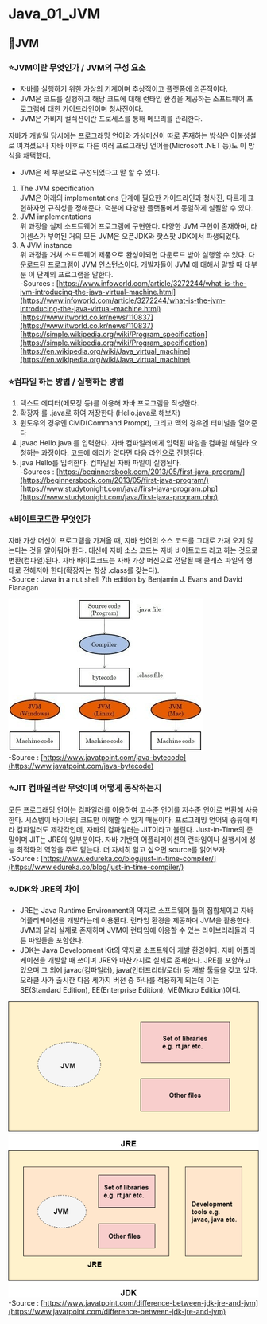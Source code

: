 # Java_01_JVM

## :muscle:JVM

### :star:JVM이란 무엇인가 / JVM의 구성 요소
* 자바를 실행하기 위한 가상의 기계이며 추상적이고 플랫폼에 의존적이다.
* JVM은 코드를 실행하고 해당 코드에 대해 런타임 환경을 제공하는 소프트웨어 프로그램에 대한 가이드라인이며 청사진이다.
* JVM은 가비지 컬렉션이란 프로세스를 통해 메모리를 관리한다.  

자바가 개발될 당시에는 프로그래밍 언어와 가상머신이 따로 존재하는 방식은 어불성설로 여겨졌으나 자바 이후로 다른 여러 프로그래밍 언어들(Microsoft .NET 등)도 이 방식을 채택했다.  

* JVM은 세 부분으로 구성되었다고 말 할 수 있다.  
1. The JVM specification  
JVM은 아래의 implementations 단계에 필요한 가이드라인과 청사진, 다르게 표현하자면 규칙성을 정해준다. 덕분에 다양한 플랫폼에서 동일하게 실될할 수 있다.  
2. JVM implementations  
위 과정을 실제 소프트웨어 프로그램에 구현한다. 다양한 JVM 구현이 존재하며, 라이센스가 부여된 거의 모든 JVM은 오픈JDK와 핫스팟 JDK에서 파생되었다.  
3. A JVM instance  
위 과정을 거쳐 소프트웨어 제품으로 완성이되면 다운로드 받아 실행할 수 있다. 다운로드된 프로그램이 JVM 인스턴스이다. 개발자들이 JVM 에 대해서 말할 때 대부분 이 단계의 프로그램을 말한다.  
-Sources : [https://www.infoworld.com/article/3272244/what-is-the-jvm-introducing-the-java-virtual-machine.html](https://www.infoworld.com/article/3272244/what-is-the-jvm-introducing-the-java-virtual-machine.html)  
[https://www.itworld.co.kr/news/110837](https://www.itworld.co.kr/news/110837)  
[https://simple.wikipedia.org/wiki/Program_specification](https://simple.wikipedia.org/wiki/Program_specification)  
[https://en.wikipedia.org/wiki/Java_virtual_machine](https://en.wikipedia.org/wiki/Java_virtual_machine)  

### :star:컴파일 하는 방법 / 실행하는 방법
1. 텍스트 에디터(메모장 등)를 이용해 자바 프로그램을 작성한다.
2. 확장자 를 .java로 하여 저장한다 (Hello.java로 해보자)
3. 윈도우의 경우엔 CMD(Command Prompt), 그리고 맥의 경우엔 터미널을 열어준다
4. javac Hello.java 를 입력한다. 자바 컴파일러에게 입력된 파일을 컴파일 해달라 요청하는 과정이다. 코드에 에러가 없다면 다음 라인으로 진행된다.
5. java Hello를 입력한다. 컴파일된 자바 파일이 실행된다.  
-Sources : [https://beginnersbook.com/2013/05/first-java-program/](https://beginnersbook.com/2013/05/first-java-program/)  
[https://www.studytonight.com/java/first-java-program.php](https://www.studytonight.com/java/first-java-program.php)  

### :star:바이트코드란 무엇인가
자바 가상 머신이 프로그램을 가져올 때, 자바 언어의 소스 코드를 그대로 가져 오지 않는다는 것을 알아둬야 한다. 대신에 자바 소스 코드는 자바 바이트코드 라고 하는 것으로 변환(컴파일)된다. 자바 바이트코드는 자바 가상 머신으로 전달될 때 클래스 파일의 형태로 전해저야 한다(확장자는 항상 .class를 갖는다).  
-Source : Java in a nut shell 7th edition by Benjamin J. Evans and David Flanagan  

![whiteship01_1](https://raw.githubusercontent.com/372dev/372dev.github.io/1ea8172a288c6defb62cd4fbb3b7f21ba2e99ff0/_posts/imgs/whiteship01_1.PNG)  
-Source : [https://www.javatpoint.com/java-bytecode](https://www.javatpoint.com/java-bytecode)  

### :star:JIT 컴파일러란 무엇이며 어떻게 동작하는지
모든 프로그래밍 언어는 컴파일러를 이용하여 고수준 언어를 저수준 언어로 변환해 사용한다. 시스템이 바이너리 코드만 이해할 수 있기 때문이다. 프로그래밍 언어의 종류에 따라 컴파일러도 제각각인데, 자바의 컴파일러는 JIT이라고 불린다. Just-in-Time의 준말이며 JIT는 JRE의 일부분이다. 자바 기반의 어플리케이션의 런타임이나 실행시에 성능 최적화의 역할을 주로 맡는다. 더 자세히 알고 싶으면 source를 읽어보자.  
-Source : [https://www.edureka.co/blog/just-in-time-compiler/](https://www.edureka.co/blog/just-in-time-compiler/)

### :star:JDK와 JRE의 차이
* JRE는 Java Runtime Environment의 약자로 소프트웨어 툴의 집합체이고 자바 어플리케이션을 개발하는데 이용된다. 런타임 환경을 제공하며 JVM을 활용한다. JVM과 달리 실제로 존재하며 JVM이 런타임에 이용할 수 있는 라이브러리들과 다른 파일들을 포함한다.
* JDK는 Java Development Kit의 약자로 소프트웨어 개발 환경이다. 자바 어플리케이션을 개발할 때 쓰이며 JRE와 마찬가지로 실제로 존재한다. JRE를 포함하고 있으며 그 외에 javac(컴파일러), java(인터프리터/로더) 등 개발 툴들을 갖고 있다. 오라클 사가 출시한 다음 세가지 버전 중 하나를 적용하게 되는데 이는 SE(Standard Edition), EE(Enterprise Edition), ME(Micro Edition)이다.  

![whiteship01_2](https://raw.githubusercontent.com/372dev/372dev.github.io/master/_posts/imgs/whiteship01_2.PNG)  
![whiteship01_3](https://raw.githubusercontent.com/372dev/372dev.github.io/master/_posts/imgs/whiteship01_3.PNG)  
-Source : [https://www.javatpoint.com/difference-between-jdk-jre-and-jvm](https://www.javatpoint.com/difference-between-jdk-jre-and-jvm)